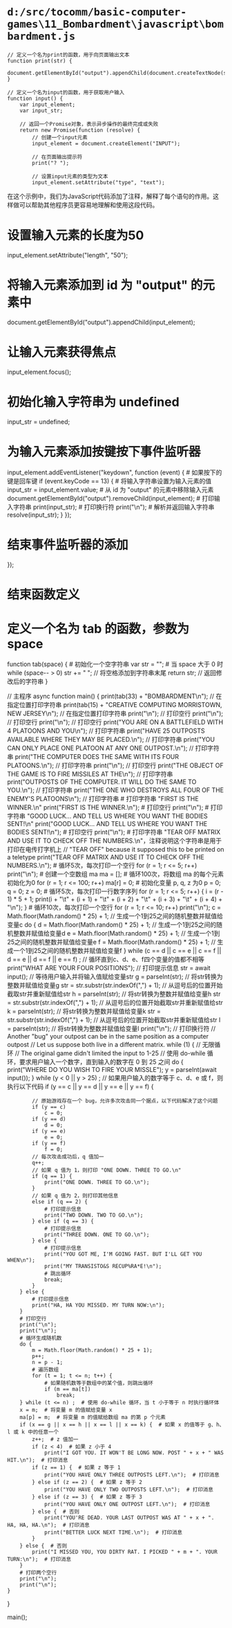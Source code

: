 # `d:/src/tocomm/basic-computer-games\11_Bombardment\javascript\bombardment.js`

```
// 定义一个名为print的函数，用于向页面输出文本
function print(str) {
    document.getElementById("output").appendChild(document.createTextNode(str));
}

// 定义一个名为input的函数，用于获取用户输入
function input() {
    var input_element;
    var input_str;

    // 返回一个Promise对象，表示异步操作的最终完成或失败
    return new Promise(function (resolve) {
        // 创建一个input元素
        input_element = document.createElement("INPUT");

        // 在页面输出提示符
        print("? ");

        // 设置input元素的类型为文本
        input_element.setAttribute("type", "text");
```

在这个示例中，我们为JavaScript代码添加了注释，解释了每个语句的作用。这样做可以帮助其他程序员更容易地理解和使用这段代码。
# 设置输入元素的长度为50
input_element.setAttribute("length", "50");
# 将输入元素添加到 id 为 "output" 的元素中
document.getElementById("output").appendChild(input_element);
# 让输入元素获得焦点
input_element.focus();
# 初始化输入字符串为 undefined
input_str = undefined;
# 为输入元素添加按键按下事件监听器
input_element.addEventListener("keydown", function (event) {
    # 如果按下的键是回车键
    if (event.keyCode == 13) {
        # 将输入字符串设置为输入元素的值
        input_str = input_element.value;
        # 从 id 为 "output" 的元素中移除输入元素
        document.getElementById("output").removeChild(input_element);
        # 打印输入字符串
        print(input_str);
        # 打印换行符
        print("\n");
        # 解析并返回输入字符串
        resolve(input_str);
    }
});
# 结束事件监听器的添加
});
# 结束函数定义

# 定义一个名为 tab 的函数，参数为 space
function tab(space)
{
    # 初始化一个空字符串
    var str = "";
    # 当 space 大于 0 时
    while (space-- > 0)
        str += " ";  // 将空格添加到字符串末尾
    return str;  // 返回修改后的字符串
}

// 主程序
async function main()
{
    print(tab(33) + "BOMBARDMENT\n");  // 在指定位置打印字符串
    print(tab(15) + "CREATIVE COMPUTING  MORRISTOWN, NEW JERSEY\n");  // 在指定位置打印字符串
    print("\n");  // 打印空行
    print("\n");  // 打印空行
    print("\n");  // 打印空行
    print("YOU ARE ON A BATTLEFIELD WITH 4 PLATOONS AND YOU\n");  // 打印字符串
    print("HAVE 25 OUTPOSTS AVAILABLE WHERE THEY MAY BE PLACED.\n");  // 打印字符串
    print("YOU CAN ONLY PLACE ONE PLATOON AT ANY ONE OUTPOST.\n");  // 打印字符串
    print("THE COMPUTER DOES THE SAME WITH ITS FOUR PLATOONS.\n");  // 打印字符串
    print("\n");  // 打印空行
    print("THE OBJECT OF THE GAME IS TO FIRE MISSILES AT THE\n");  // 打印字符串
    print("OUTPOSTS OF THE COMPUTER.  IT WILL DO THE SAME TO YOU.\n");  // 打印字符串
    print("THE ONE WHO DESTROYS ALL FOUR OF THE ENEMY'S PLATOONS\n");  // 打印字符串
    # 打印字符串 "FIRST IS THE WINNER.\n"
    print("FIRST IS THE WINNER.\n");
    # 打印空行
    print("\n");
    # 打印字符串 "GOOD LUCK... AND TELL US WHERE YOU WANT THE BODIES SENT!\n"
    print("GOOD LUCK... AND TELL US WHERE YOU WANT THE BODIES SENT!\n");
    # 打印空行
    print("\n");
    # 打印字符串 "TEAR OFF MATRIX AND USE IT TO CHECK OFF THE NUMBERS.\n"，注释说明这个字符串是用于打印在电传打字机上
    // "TEAR OFF" because it supposed this to be printed on a teletype
    print("TEAR OFF MATRIX AND USE IT TO CHECK OFF THE NUMBERS.\n");
    # 循环5次，每次打印一个空行
    for (r = 1; r <= 5; r++)
        print("\n");
    # 创建一个空数组 ma
    ma = [];
    # 循环100次，将数组 ma 的每个元素初始化为0
    for (r = 1; r <= 100; r++)
        ma[r] = 0;
    # 初始化变量 p, q, z 为0
    p = 0;
    q = 0;
    z = 0;
    # 循环5次，每次打印一行数字序列
    for (r = 1; r <= 5; r++) {
        i = (r - 1) * 5 + 1;
        print(i + "\t" + (i + 1) + "\t" + (i + 2) + "\t" + (i + 3) + "\t" + (i + 4) + "\n");
    }
    # 循环10次，每次打印一个空行
    for (r = 1; r <= 10; r++)
        print("\n");
    c = Math.floor(Math.random() * 25) + 1;  // 生成一个1到25之间的随机整数并赋值给变量c
    do {
        d = Math.floor(Math.random() * 25) + 1;  // 生成一个1到25之间的随机整数并赋值给变量d
        e = Math.floor(Math.random() * 25) + 1;  // 生成一个1到25之间的随机整数并赋值给变量e
        f = Math.floor(Math.random() * 25) + 1;  // 生成一个1到25之间的随机整数并赋值给变量f
    } while (c == d || c == e || c == f || d == e || d == f || e == f) ;  // 循环直到c、d、e、f四个变量的值都不相等
    print("WHAT ARE YOUR FOUR POSITIONS");  // 打印提示信息
    str = await input();  // 等待用户输入并将输入值赋给变量str
    g = parseInt(str);  // 将str转换为整数并赋值给变量g
    str = str.substr(str.indexOf(",") + 1);  // 从逗号后的位置开始截取str并重新赋值给str
    h = parseInt(str);  // 将str转换为整数并赋值给变量h
    str = str.substr(str.indexOf(",") + 1);  // 从逗号后的位置开始截取str并重新赋值给str
    k = parseInt(str);  // 将str转换为整数并赋值给变量k
    str = str.substr(str.indexOf(",") + 1);  // 从逗号后的位置开始截取str并重新赋值给str
    l = parseInt(str);  // 将str转换为整数并赋值给变量l
    print("\n");  // 打印换行符
    // Another "bug" your outpost can be in the same position as a computer outpost
    // Let us suppose both live in a different matrix.
    while (1) {  // 无限循环
        // The original game didn't limited the input to 1-25
        // 使用 do-while 循环，要求用户输入一个数字，直到输入的数字在 0 到 25 之间
        do {
            print("WHERE DO YOU WISH TO FIRE YOUR MISSLE");
            y = parseInt(await input());
        } while (y < 0 || y > 25) ;
        // 如果用户输入的数字等于 c、d、e 或 f，则执行以下代码
        if (y == c || y == d || y == e || y == f) {

            // 原始游戏存在一个 bug，允许多次攻击同一个据点，以下代码解决了这个问题
            if (y == c)
                c = 0;
            if (y == d)
                d = 0;
            if (y == e)
                e = 0;
            if (y == f)
                f = 0;
            // 每次攻击成功后，q 值加一
            q++;
            // 如果 q 值为 1，则打印 "ONE DOWN. THREE TO GO.\n"
            if (q == 1) {
                print("ONE DOWN. THREE TO GO.\n");
            } 
            // 如果 q 值为 2，则打印其他信息
            else if (q == 2) {
                # 打印提示信息
                print("TWO DOWN. TWO TO GO.\n");
            } else if (q == 3) {
                # 打印提示信息
                print("THREE DOWN. ONE TO GO.\n");
            } else {
                # 打印提示信息
                print("YOU GOT ME, I'M GOING FAST. BUT I'LL GET YOU WHEN\n");
                print("MY TRANSISTO&S RECUP%RA*E!\n");
                # 跳出循环
                break;
            }
        } else {
            # 打印提示信息
            print("HA, HA YOU MISSED. MY TURN NOW:\n");
        }
        # 打印空行
        print("\n");
        print("\n");
        # 循环生成随机数
        do {
            m = Math.floor(Math.random() * 25 + 1);
            p++;
            n = p - 1;
            # 遍历数组
            for (t = 1; t <= n; t++) {
                # 如果随机数等于数组中的某个值，则跳出循环
                if (m == ma[t])
                    break;
        } while (t <= n) ;  # 使用 do-while 循环，当 t 小于等于 n 时执行循环体
        x = m;  # 将变量 m 的值赋给变量 x
        ma[p] = m;  # 将变量 m 的值赋给数组 ma 的第 p 个元素
        if (x == g || x == h || x == l || x == k) {  # 如果 x 的值等于 g、h、l 或 k 中的任意一个
            z++;  # z 值加一
            if (z < 4)  # 如果 z 小于 4
                print("I GOT YOU. IT WON'T BE LONG NOW. POST " + x + " WAS HIT.\n");  # 打印消息
            if (z == 1) {  # 如果 z 等于 1
                print("YOU HAVE ONLY THREE OUTPOSTS LEFT.\n");  # 打印消息
            } else if (z == 2) {  # 如果 z 等于 2
                print("YOU HAVE ONLY TWO OUTPOSTS LEFT.\n");  # 打印消息
            } else if (z == 3) {  # 如果 z 等于 3
                print("YOU HAVE ONLY ONE OUTPOST LEFT.\n");  # 打印消息
            } else {  # 否则
                print("YOU'RE DEAD. YOUR LAST OUTPOST WAS AT " + x + ". HA, HA, HA.\n");  # 打印消息
                print("BETTER LUCK NEXT TIME.\n");  # 打印消息
            }
        } else {  # 否则
            print("I MISSED YOU, YOU DIRTY RAT. I PICKED " + m + ". YOUR TURN:\n");  # 打印消息
        }
        # 打印两个空行
        print("\n");
        print("\n");
    }
}

main();
```